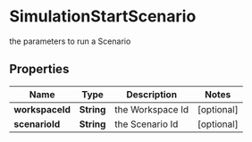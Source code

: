 

# SimulationStartScenario

the parameters to run a Scenario

## Properties

Name | Type | Description | Notes
------------ | ------------- | ------------- | -------------
**workspaceId** | **String** | the Workspace Id |  [optional]
**scenarioId** | **String** | the Scenario Id |  [optional]



